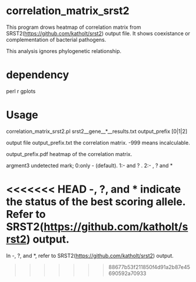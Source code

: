 # correlation_matrix_srst2

This program drows heatmap of correlation matrix from SRST2(https://github.com/katholt/srst2) output file.
It shows coexistance or complementation of bacterial pathogens.

This analysis ignores phylogenetic relationship. 


# dependency

perl
r
gplots


# Usage
correlation_matrix_srst2.pl srst2__gene__*__results.txt output_prefix [0|1|2]

output file
output_prefix.txt
the correlation matrix. -999 means incalculable.

output_prefix.pdf
heatmap of the correlation matrix.

argment3 undetected mark; 0:only - (default). 1:- and ? . 2:- , ? and * 

<<<<<<< HEAD
-, ?, and * indicate the status of the best scoring allele. Refer to SRST2(https://github.com/katholt/srst2) output.
=======
In -, ?, and *, refer to SRST2(https://github.com/katholt/srst2) output.
>>>>>>> 88677b53f211850f4d91a2b87e45690592a70933


